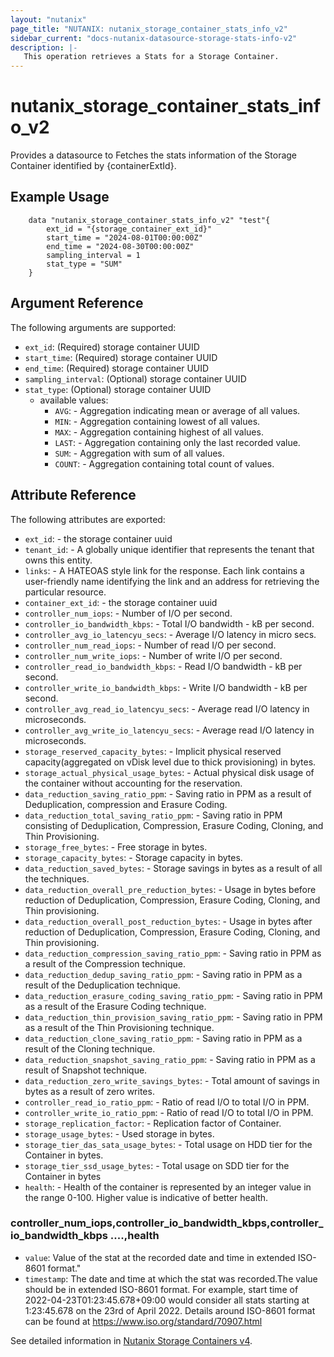 ```yaml
---
layout: "nutanix"
page_title: "NUTANIX: nutanix_storage_container_stats_info_v2"
sidebar_current: "docs-nutanix-datasource-storage-stats-info-v2"
description: |-
   This operation retrieves a Stats for a Storage Container.
---
```


# nutanix_storage_container_stats_info_v2

Provides a datasource to Fetches the stats information of the Storage Container identified by {containerExtId}.


## Example Usage

```hcl
    data "nutanix_storage_container_stats_info_v2" "test"{
        ext_id = "{storage_container_ext_id}"
        start_time = "2024-08-01T00:00:00Z"
        end_time = "2024-08-30T00:00:00Z" 
        sampling_interval = 1
        stat_type = "SUM"
    }
```

## Argument Reference

The following arguments are supported:

* `ext_id`: (Required) storage container UUID
* `start_time`: (Required) storage container UUID
* `end_time`: (Required) storage container UUID
* `sampling_interval`: (Optional) storage container UUID
* `stat_type`: (Optional) storage container UUID
    * available values: 
        * `AVG`: - Aggregation indicating mean or average of all values.
        * `MIN`: - Aggregation containing lowest of all values.
        * `MAX`: - 	Aggregation containing highest of all values.
        * `LAST`: - Aggregation containing only the last recorded value.
        * `SUM`: - Aggregation with sum of all values.
        * `COUNT`: - Aggregation containing total count of values.

## Attribute Reference

The following attributes are exported:

* `ext_id`: - the storage container uuid
* `tenant_id`: - A globally unique identifier that represents the tenant that owns this entity. 
* `links`: - A HATEOAS style link for the response. Each link contains a user-friendly name identifying the link and an address for retrieving the particular resource.
* `container_ext_id`: - the storage container uuid
* `controller_num_iops`: - Number of I/O per second.
* `controller_io_bandwidth_kbps`: - Total I/O bandwidth - kB per second.
* `controller_avg_io_latencyu_secs`: - Average I/O latency in micro secs.
* `controller_num_read_iops`: - Number of read I/O per second.
* `controller_num_write_iops`: - Number of write I/O per second.
* `controller_read_io_bandwidth_kbps`: - Read I/O bandwidth - kB per second.
* `controller_write_io_bandwidth_kbps`: - Write I/O bandwidth - kB per second.
* `controller_avg_read_io_latencyu_secs`: - Average read I/O latency in microseconds.
* `controller_avg_write_io_latencyu_secs`: - Average read I/O latency in microseconds.
* `storage_reserved_capacity_bytes`: - Implicit physical reserved capacity(aggregated on vDisk level due to thick provisioning) in bytes.
* `storage_actual_physical_usage_bytes`: - Actual physical disk usage of the container without accounting for the reservation.
* `data_reduction_saving_ratio_ppm`: - Saving ratio in PPM as a result of Deduplication, compression and Erasure Coding.
* `data_reduction_total_saving_ratio_ppm`: - Saving ratio in PPM consisting of Deduplication, Compression, Erasure Coding, Cloning, and Thin Provisioning.
* `storage_free_bytes`: - Free storage in bytes.
* `storage_capacity_bytes`: - Storage capacity in bytes.
* `data_reduction_saved_bytes`: - Storage savings in bytes as a result of all the techniques.
* `data_reduction_overall_pre_reduction_bytes`: - Usage in bytes before reduction of Deduplication, Compression, Erasure Coding, Cloning, and Thin provisioning.
* `data_reduction_overall_post_reduction_bytes`: - Usage in bytes after reduction of Deduplication, Compression, Erasure Coding, Cloning, and Thin provisioning.
* `data_reduction_compression_saving_ratio_ppm`: - Saving ratio in PPM as a result of the Compression technique.
* `data_reduction_dedup_saving_ratio_ppm`: - Saving ratio in PPM as a result of the Deduplication technique.
* `data_reduction_erasure_coding_saving_ratio_ppm`: - Saving ratio in PPM as a result of the Erasure Coding technique.
* `data_reduction_thin_provision_saving_ratio_ppm`: - Saving ratio in PPM as a result of the Thin Provisioning technique.
* `data_reduction_clone_saving_ratio_ppm`: - Saving ratio in PPM as a result of the Cloning technique.
* `data_reduction_snapshot_saving_ratio_ppm`: - Saving ratio in PPM as a result of Snapshot technique.
* `data_reduction_zero_write_savings_bytes`: - Total amount of savings in bytes as a result of zero writes.
* `controller_read_io_ratio_ppm`: - Ratio of read I/O to total I/O in PPM.
* `controller_write_io_ratio_ppm`: - Ratio of read I/O to total I/O in PPM.
* `storage_replication_factor`: - Replication factor of Container.
* `storage_usage_bytes`: - Used storage in bytes.
* `storage_tier_das_sata_usage_bytes`: - Total usage on HDD tier for the Container in bytes.
* `storage_tier_ssd_usage_bytes`: - Total usage on SDD tier for the Container in bytes
* `health`: - Health of the container is represented by an integer value in the range 0-100. Higher value is indicative of better health.

### controller_num_iops,controller_io_bandwidth_kbps,controller_io_bandwidth_kbps ....,health

* `value`: Value of the stat at the recorded date and time in extended ISO-8601 format."
* `timestamp`: The date and time at which the stat was recorded.The value should be in extended ISO-8601 format. For example, start time of 2022-04-23T01:23:45.678+09:00 would consider all stats starting at 1:23:45.678 on the 23rd of April 2022. Details around ISO-8601 format can be found at https://www.iso.org/standard/70907.html



See detailed information in [Nutanix Storage Containers v4](https://developers.nutanix.com/api-reference?namespace=clustermgmt&version=v4.0).